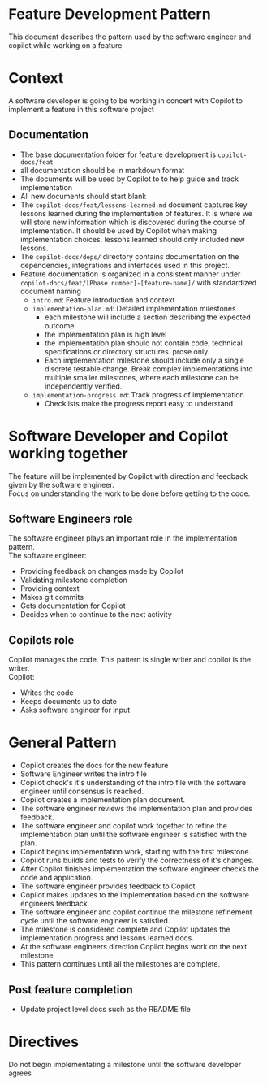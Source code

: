 # Feature Development Pattern
This document describes the pattern used by the software engineer and copilot while working on a feature  
# Context
A software developer is going to be working in concert with Copilot to implement a feature in this software project  
## Documentation
- The base documentation folder for feature development is `copilot-docs/feat`  
- all documentation should be in markdown format
- The documents will be used by Copilot to to help guide and track implementation
- All new documents should start blank
- The `copilot-docs/feat/lessons-learned.md` document captures key lessons learned during the implementation of features. It is where we will store new information which is discovered during the course of implementation. It should be used by Copilot when making implementation choices. lessons learned should only included new lessons.
- The `copilot-docs/deps/` directory contains documentation on the dependencies, integrations and interfaces used in this project.
- Feature documentation is organized in a consistent manner under `copilot-docs/feat/[Phase number]-[feature-name]/` with standardized document naming
  - `intro.md`: Feature introduction and context 
  - `implementation-plan.md`: Detailed implementation milestones
    - each milestone will include a section describing the expected outcome
    - the implementation plan is high level
    - the implementation plan should not contain code, technical specifications or directory structures. prose only.
    - Each implementation milestone should include only a single discrete testable change. Break complex implementations into multiple smaller milestones, where each milestone can be independently verified.
  - `implementation-progress.md`: Track progress of implementation
    - Checklists make the progress report easy to understand
# Software Developer and Copilot working together
The feature will be implemented by Copilot with direction and feedback given by the software engineer.  
Focus on understanding the work to be done before getting to the code.  
## Software Engineers role
The software engineer plays an important role in the implementation pattern.  
The software engineer:
- Providing feedback on changes made by Copilot
- Validating milestone completion
- Providing context
- Makes git commits
- Gets documentation for Copilot
- Decides when to continue to the next activity
## Copilots role
Copilot manages the code. This pattern is single writer and copilot is the writer.  
Copilot:
- Writes the code
- Keeps documents up to date
- Asks software engineer for input
# General Pattern
- Copilot creates the docs for the new feature
- Software Engineer writes the intro file
- Copilot check's it's understanding of the intro file with the software engineer until consensus is reached.
- Copilot creates a implementation plan document.
- The software engineer reviews the implementation plan and provides feedback.
- The software engineer and copilot work together to refine the implementation plan until the software engineer is satisfied with the plan.
- Copilot begins implementation work, starting with the first milestone.
- Copilot runs builds and tests to verify the correctness of it's changes.
- After Copilot finishes implementation the software engineer checks the code and application.
- The software engineer provides feedback to Copilot
- Copilot makes updates to the implementation based on the software engineers feedback.
- The software engineer and copilot continue the milestone refinement cycle until the software engineer is satisfied.
- The milestone is considered complete and Copilot updates the implementation progress and lessons learned docs.
- At the software engineers direction Copilot begins work on the next milestone.
- This pattern continues until all the milestones are complete.
## Post feature completion
- Update project level docs such as the README file
# Directives
Do not begin implementating a milestone until the software developer agrees